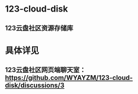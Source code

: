 # 123-cloud-disk
## 123云盘社区资源存储库


# 具体详见

## 123云盘社区网页端聊天室：https://github.com/WYAYZM/123-cloud-disk/discussions/3
